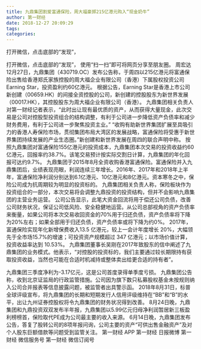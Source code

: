 ```yaml
---
title: 九鼎集团割爱富通保险，周大福豪掷215亿港元购入“现金奶牛”
author: 第一财经
date: 2018-12-27 20:09:29
tags: 
categories: 
---
```

打开微信，点击底部的“发现”，
<!-- more -->
打开微信，点击底部的“发现”，
使用“扫一扫”即可将网页分享至朋友圈。
周宏达
12月27日，九鼎集团（430719.OC）发布公告称，于周四以215亿港元将富通保险出售给香港郑氏家族控股的周大福企业有限公司（香港）下属股权投资公司Earning Star，投资盈利约60亿港元。
根据公告，Earning Star是香港上市公司新创建（00659.HK）的间接全资控股的公司，新创建的控股股东为新世界发展（00017.HK），其控股股东为周大福企业有限公司（香港）。
九鼎集团相关负责人对第一财经记者表示，“此时出让现有最优质的资产，从而获得大量现金，此次交易是公司对控股型投资组合的结构调整，有利于公司进一步降低资产负债率和减少财务费用，有利于公司进一步聚焦投资主业。”
“收购有助新世界集团扩展至具吸引力的香港人寿保险市场，贯彻集团布局大湾区的发展战略，富通保险将受惠于新世界集团持续发展的产业生态圈。”新创建和新世界发展在周四的联合声明中称。
按照九鼎集团对富通保险155亿港元的投资成本，九鼎集团本次交易的投资收益约60亿港元，回报率约38.7%。该笔交易预计按实际交割日计算，九鼎集团的年化回报可达约9.7%。
九鼎集团于2015年8月全资收购香港富通保险。富通保险并入九鼎集团后，业绩表现亮眼，利润连续三年增长。2016年、2017年和2018年上半年，富通保险净利润分别达到6.1亿港元、10亿港元和8亿港元。资本寒冬之中，保险公司成为抗周期较为明显的投资标的。
九鼎集团相关负责人称，保险板块作为投资组合的一部分，本次交易将会调整九鼎投资的投资结构，但并不会影响九鼎集团的主营业务运营。
公司公告显示，此笔大资金回流将用于偿还公司负债，改善公司财务状况，保证公司低风险、安全稳健地运营。从公司总部视角的资产负债率来衡量，如果公司将本次交易收回资金的70%用于归还负债，资产负债率将下降为20%左右；如果全部用于归还负债，资产负债率或将下降为约0%。
2017年，富通保险实现年化新增保费收入13.5 亿港元，较上一会计年度增长 20%，大幅领先于全市场15.7%的增速；可投资资产规模超过 347 亿港元；以市场价值计算，投资收益率达到 10.53%。
九鼎集团董事长吴刚在2017年致股东的信中阐述了九鼎集团的业务模式。他表示，“对控股的投资标的，我们主要通过较长期限持有获取投资收益，当然也可能在合适时机减持或整体卖出给更合适的持有者”。
 
 
九鼎集团三季度净利为-3.17亿元，这是公司首度录得单季度亏损。
九鼎集团公告称，收到北京证监局的行政监管措施。公司因为旗下数只私募股权基金未按规则纳入公司合并报表等信息披露问题，被监管者出具警示函。
2018年8月31日，标普全球评级宣布，将九鼎集团的长期和短期发行人信用评级维持在“BB”和“B”的水平，出让九州证券控股权将令九鼎集团的财务状况得到改善。
8月24日晚，九鼎集团和九鼎投资双双发布半年报，九鼎集团以5.99亿元归母净利润暂居新三板盈利榜榜首，保险取代PE成为公司最主要的收入来源。
6月14日晚，九鼎集团发布公告，答复了股转公司的8项年报问询，公司主要的资产“可供出售金融资产”及对个人股东巨额借款等问题受到监管关注。
第一财经
APP
第一财经
日报微博
第一财经
微信服务号
第一财经
微信订阅号
